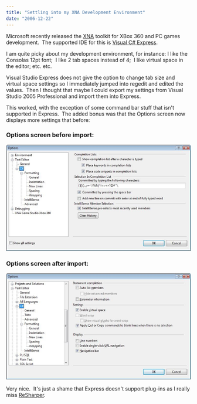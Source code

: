 ```yaml
---
title: "Settling into my XNA Development Environment"
date: "2006-12-22"
---
```


Microsoft recently released the [XNA](http://msdn.com/xna "MSDN XNA Site") toolkit for XBox 360 and PC games development.  The supported IDE for this is [Visual C# Express](http://msdn.microsoft.com/vstudio/express/visualcsharp/ "Visual C# Express"). 

I am quite picky about my development environment, for instance: I like the Consolas 12pt font;  I like 2 tab spaces instead of 4;  I like virtual space in the editor; etc. etc.

Visual Studio Express does not give the option to change tab size and virtual space settings so I immediately jumped into regedit and edited the values.  Then I thought that maybe I could export my settings from Visual Studio 2005 Professional and import them into Express.

This worked, with the exception of some command bar stuff that isn't supported in Express.  The added bonus was that the Options screen now displays more settings that before:

### Options screen before import:

[![](images/VsExpressSettingsBefore.jpg)](http://stevedunns.googlepages.com/VsExpressSettingsBefore.jpg)

### Options screen after import:

[![](images/VsExpressSettingsAfter.jpg)](http://stevedunns.googlepages.com/VsExpressSettingsAfter.jpg)

Very nice.  It's just a shame that Express doesn't support plug-ins as I really miss [ReSharper](http://stevedunns.blogspot.com/2006/12/resharper-25-released.html "ReSharper 2.5 Released").
